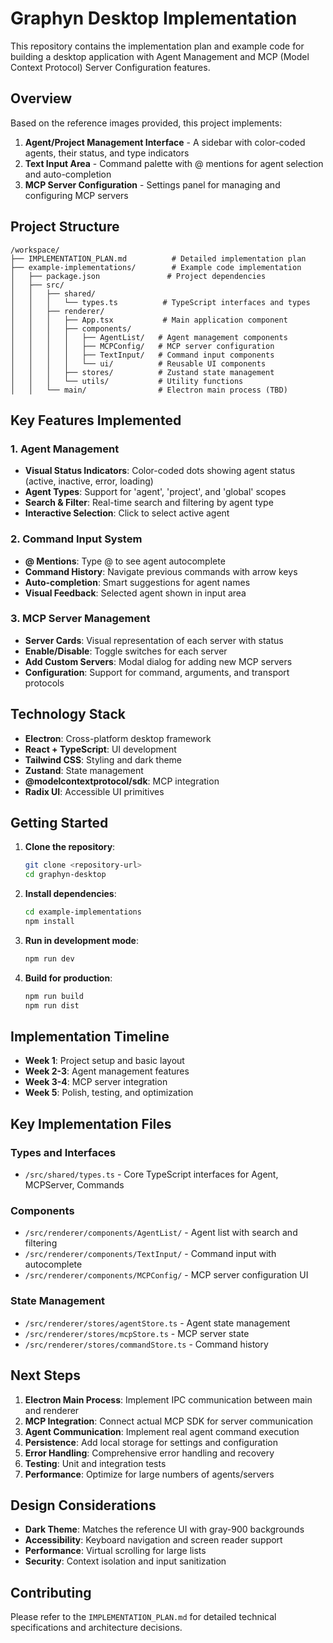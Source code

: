 # Graphyn Desktop Implementation

This repository contains the implementation plan and example code for building a desktop application with Agent Management and MCP (Model Context Protocol) Server Configuration features.

## Overview

Based on the reference images provided, this project implements:

1. **Agent/Project Management Interface** - A sidebar with color-coded agents, their status, and type indicators
2. **Text Input Area** - Command palette with @ mentions for agent selection and auto-completion
3. **MCP Server Configuration** - Settings panel for managing and configuring MCP servers

## Project Structure

```
/workspace/
├── IMPLEMENTATION_PLAN.md          # Detailed implementation plan
├── example-implementations/        # Example code implementation
│   ├── package.json               # Project dependencies
│   ├── src/
│   │   ├── shared/
│   │   │   └── types.ts          # TypeScript interfaces and types
│   │   ├── renderer/
│   │   │   ├── App.tsx           # Main application component
│   │   │   ├── components/
│   │   │   │   ├── AgentList/   # Agent management components
│   │   │   │   ├── MCPConfig/   # MCP server configuration
│   │   │   │   ├── TextInput/   # Command input components
│   │   │   │   └── ui/          # Reusable UI components
│   │   │   ├── stores/          # Zustand state management
│   │   │   └── utils/           # Utility functions
│   │   └── main/                # Electron main process (TBD)
```

## Key Features Implemented

### 1. Agent Management
- **Visual Status Indicators**: Color-coded dots showing agent status (active, inactive, error, loading)
- **Agent Types**: Support for 'agent', 'project', and 'global' scopes
- **Search & Filter**: Real-time search and filtering by agent type
- **Interactive Selection**: Click to select active agent

### 2. Command Input System
- **@ Mentions**: Type @ to see agent autocomplete
- **Command History**: Navigate previous commands with arrow keys
- **Auto-completion**: Smart suggestions for agent names
- **Visual Feedback**: Selected agent shown in input area

### 3. MCP Server Management
- **Server Cards**: Visual representation of each server with status
- **Enable/Disable**: Toggle switches for each server
- **Add Custom Servers**: Modal dialog for adding new MCP servers
- **Configuration**: Support for command, arguments, and transport protocols

## Technology Stack

- **Electron**: Cross-platform desktop framework
- **React + TypeScript**: UI development
- **Tailwind CSS**: Styling and dark theme
- **Zustand**: State management
- **@modelcontextprotocol/sdk**: MCP integration
- **Radix UI**: Accessible UI primitives

## Getting Started

1. **Clone the repository**:
   ```bash
   git clone <repository-url>
   cd graphyn-desktop
   ```

2. **Install dependencies**:
   ```bash
   cd example-implementations
   npm install
   ```

3. **Run in development mode**:
   ```bash
   npm run dev
   ```

4. **Build for production**:
   ```bash
   npm run build
   npm run dist
   ```

## Implementation Timeline

- **Week 1**: Project setup and basic layout
- **Week 2-3**: Agent management features
- **Week 3-4**: MCP server integration
- **Week 5**: Polish, testing, and optimization

## Key Implementation Files

### Types and Interfaces
- `/src/shared/types.ts` - Core TypeScript interfaces for Agent, MCPServer, Commands

### Components
- `/src/renderer/components/AgentList/` - Agent list with search and filtering
- `/src/renderer/components/TextInput/` - Command input with autocomplete
- `/src/renderer/components/MCPConfig/` - MCP server configuration UI

### State Management
- `/src/renderer/stores/agentStore.ts` - Agent state management
- `/src/renderer/stores/mcpStore.ts` - MCP server state
- `/src/renderer/stores/commandStore.ts` - Command history

## Next Steps

1. **Electron Main Process**: Implement IPC communication between main and renderer
2. **MCP Integration**: Connect actual MCP SDK for server communication
3. **Agent Communication**: Implement real agent command execution
4. **Persistence**: Add local storage for settings and configuration
5. **Error Handling**: Comprehensive error handling and recovery
6. **Testing**: Unit and integration tests
7. **Performance**: Optimize for large numbers of agents/servers

## Design Considerations

- **Dark Theme**: Matches the reference UI with gray-900 backgrounds
- **Accessibility**: Keyboard navigation and screen reader support
- **Performance**: Virtual scrolling for large lists
- **Security**: Context isolation and input sanitization

## Contributing

Please refer to the `IMPLEMENTATION_PLAN.md` for detailed technical specifications and architecture decisions.